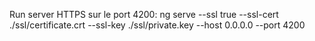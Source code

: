 Run server HTTPS sur le port 4200:
ng serve --ssl true --ssl-cert ./ssl/certificate.crt --ssl-key ./ssl/private.key --host 0.0.0.0 --port 4200